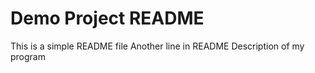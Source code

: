 # Demo Project README

This is a simple README file
Another line in README
Description of my program
